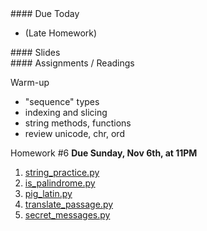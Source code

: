 <article class="due" markdown="block">
#### Due Today

* (Late Homework)

</article>

<article class="slides" markdown="block">
#### Slides


</article>

<article class="assignments" markdown="block">
#### Assignments / Readings		

Warm-up

* "sequence" types
* indexing and slicing
* string methods, functions
* review unicode, chr, ord

Homework #6 __Due Sunday, Nov 6th, at 11PM__ 

1. [string_practice.py](homework/hw06/string_practice.py)
2. [is_palindrome.py](homework/hw06/is_palindrome.py)
3. [pig_latin.py](homework/hw06/pig_latin.py)
4. [translate_passage.py](homework/hw06/translate_passage.py)
5. [secret_messages.py](homework/hw06/secret_messages.py)

</article>
